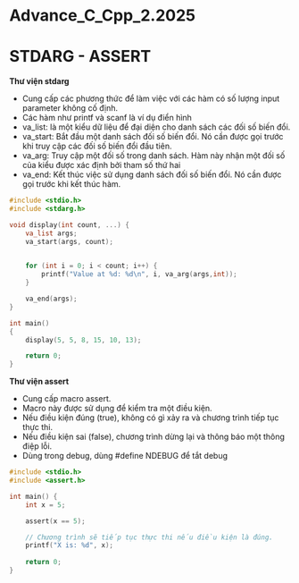 # Advance_C_Cpp_2.2025

# STDARG - ASSERT

**Thư viện stdarg**

- Cung cấp các phương thức để làm việc với các hàm có số lượng input parameter không cố định.
- Các hàm như printf và scanf là ví dụ điển hình 
- va_list: là một kiểu dữ liệu để đại diện cho danh sách các đối số biến đổi.
- va_start: Bắt đầu một danh sách đối số biến đổi. Nó cần được gọi trước khi truy cập các đối số biến đổi đầu tiên.
- va_arg: Truy cập một đối số trong danh sách. Hàm này nhận một đối số của kiểu được xác định bởi tham số thứ hai
- va_end: Kết thúc việc sử dụng danh sách đối số biến đổi. Nó cần được gọi trước khi kết thúc hàm.

```C
#include <stdio.h>
#include <stdarg.h>

void display(int count, ...) {
    va_list args;
    va_start(args, count);
   

    for (int i = 0; i < count; i++) {
        printf("Value at %d: %d\n", i, va_arg(args,int)); 
    }

    va_end(args);
}

int main()
{
    display(5, 5, 8, 15, 10, 13);

    return 0;
}
```

**Thư viện assert**

- Cung cấp macro assert. 
- Macro này được sử dụng để kiểm tra một điều kiện. 
- Nếu điều kiện đúng (true), không có gì xảy ra và chương trình tiếp tục thực thi.
- Nếu điều kiện sai (false), chương trình dừng lại và thông báo một thông điệp lỗi.
- Dùng trong debug, dùng #define NDEBUG để tắt debug

```C
#include <stdio.h>
#include <assert.h>

int main() {
    int x = 5;

    assert(x == 5);

    // Chương trình sẽ tiếp tục thực thi nếu điều kiện là đúng.
    printf("X is: %d", x);
    
    return 0;
}

```
